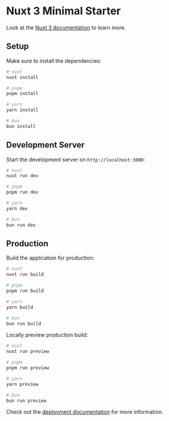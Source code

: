 # Nuxt 3 Minimal Starter

Look at the [Nuxt 3 documentation](https://nuxt.com/docs/getting-started/introduction) to learn more.

## Setup

Make sure to install the dependencies:

```bash
# nuxt
nuxt install

# pnpm
pnpm install

# yarn
yarn install

# bun
bun install
```

## Development Server

Start the development server on `http://localhost:3000`:

```bash
# nuxt
nuxt run dev

# pnpm
pnpm run dev

# yarn
yarn dev

# bun
bun run dev
```

## Production

Build the application for production:

```bash
# nuxt
nuxt run build

# pnpm
pnpm run build

# yarn
yarn build

# bun
bun run build
```

Locally preview production build:

```bash
# nuxt
nuxt run preview

# pnpm
pnpm run preview

# yarn
yarn preview

# bun
bun run preview
```

Check out the [deployment documentation](https://nuxt.com/docs/getting-started/deployment) for more information.
